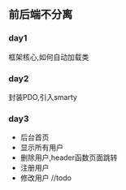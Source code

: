 ## 前后端不分离

### day1

框架核心,如何自动加载类

### day2

封装PDO,引入smarty

### day3

- 后台首页
- 显示所有用户 
- 删除用户,header函数页面跳转
- 注册用户 
- 修改用户 //todo